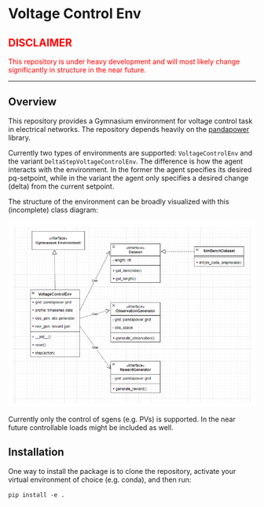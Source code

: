 # Voltage Control Env

## <span style="color: red">DISCLAIMER</span>
<p style="color: red">This repository is under heavy development and will most likely change significantly in structure in the near future.</p>

---

## Overview

This repository provides a Gymnasium environment for voltage control task in electrical networks. The repository depends heavily on the [pandapower](https://www.pandapower.org/) library.

Currently two types of environments are supported: ```VoltageControlEnv``` and the variant ```DeltaStepVoltageControlEnv```. The difference is how the agent interacts with the environment. In the former the agent specifies its desired pq-setpoint, while in the variant the agent only specifies a desired change (delta) from the current setpoint.

The structure of the environment can be broadly visualized with this (incomplete) class diagram:

![Class Diagram](imgs/class-diagram-voltage-control-env.png)

Currently only the control of sgens (e.g. PVs) is supported. In the near future controllable loads might be included as well.

## Installation

One way to install the package is to clone the repository, activate your virtual environment of choice (e.g. conda), and then run: 

```
pip install -e .
```

